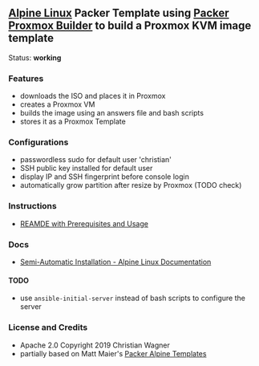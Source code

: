 ## [Alpine Linux](http://alpinelinux.org) Packer Template using [Packer Proxmox Builder](https://www.packer.io/docs/builders/proxmox.html) to build a Proxmox KVM image template

Status: **working**

### Features
- downloads the ISO and places it in Proxmox
- creates a Proxmox VM
- builds the image using an answers file and bash scripts
- stores it as a Proxmox Template

### Configurations
- passwordless sudo for default user 'christian'
- SSH public key installed for default user
- display IP and SSH fingerprint before console login
- automatically grow partition after resize by Proxmox (TODO check)

### Instructions
- [REAMDE with Prerequisites and Usage](https://github.com/chriswayg/packer-proxmox-templates/blob/master/README.md)

### Docs
- [Semi-Automatic Installation - Alpine Linux Documentation](https://beta.docs.alpinelinux.org/user-handbook/0.1a/Installing/manual.html)

#### TODO
- use `ansible-initial-server` instead of bash scripts to configure the server

### License and Credits
- Apache 2.0 Copyright 2019 Christian Wagner
- partially based on Matt Maier's [Packer Alpine Templates](https://github.com/maier/packer-templates)
